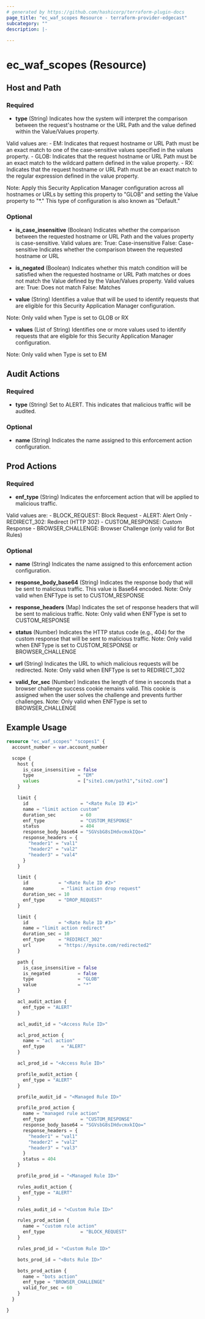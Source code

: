 ```yaml
---
# generated by https://github.com/hashicorp/terraform-plugin-docs
page_title: "ec_waf_scopes Resource - terraform-provider-edgecast"
subcategory: ""
description: |-
  
---
```


# ec_waf_scopes (Resource)

<no value>

## Host and Path
### Required
- **type** (String) Indicates how the system will interpret the comparison 
between the request's hostname or the URL Path and the value defined within the
Value/Values property.

Valid values are:
    - EM: Indicates that request hostname or URL Path must be an exact match
    to one of the case-sensitive values specified in the values property.
    - GLOB: Indicates that the request hostname or URL Path must be an exact
    match to the wildcard pattern defined in the value property.
    - RX: Indicates that the request hostname or URL Path must be an exact
    match to the regular expression defined in the value property.

Note: Apply this Security Application Manager configuration across
all hostnames or URLs by setting this property to "GLOB" and setting
the Value property to "*." This type of configuration is also known as
"Default."

### Optional
- **is_case_insensitive** (Boolean) Indicates whether the comparison between the
requested hostname or URL Path and the values property is case-sensitive.
    Valid values are:
	    True: Case-insensitive
	    False: Case-sensitive
Indicates whether the comparison btween the requested hostname or URL

- **is_negated** (Boolean) Indicates whether this match condition will be 
satisfied when the requested hostname or URL Path matches or does not match the
Value defined by the Value/Values property.
	Valid values are:
		True: Does not match
		False: Matches

- **value** (String) Identifies a value that will be used to identify requests 
that are eligible for this Security Application Manager configuration.

Note: Only valid when Type is set to GLOB or RX

- **values** (List of String) Identifies one or more values used to identify 
requests that are eligible for this Security Application Manager configuration.

Note: Only valid when Type is set to EM

## Audit Actions
### Required
- **type** (String) Set to ALERT. This indicates that malicious traffic will be 
audited.
### Optional
- **name** (String) Indicates the name assigned to this enforcement action 
configuration.

## Prod Actions
### Required
- **enf_type** (String) Indicates the enforcement action that will be applied to 
malicious traffic.

Valid values are:
    - BLOCK_REQUEST: Block Request
    - ALERT: Alert Only
    - REDIRECT_302: Redirect (HTTP 302)
    - CUSTOM_RESPONSE: Custom Response
    - BROWSER_CHALLENGE: Browser Challenge (only valid for Bot Rules)

### Optional
- **name** (String) Indicates the name assigned to this enforcement action 
configuration.
- **response_body_base64** (String) Indicates the response body that will be 
sent to malicious traffic. This value is Base64 encoded.
Note: Only valid when ENFType is set to CUSTOM_RESPONSE

- **response_headers** (Map) Indicates the set of response headers that will be 
sent to malicious traffic.
Note: Only valid when ENFType is set to CUSTOM_RESPONSE

- **status** (Number) Indicates the HTTP status code (e.g., 404) for the custom 
response that will be sent to malicious traffic.
Note: Only valid when ENFType is set to CUSTOM_RESPONSE or BROWSER_CHALLENGE

- **url** (String) Indicates the URL to which malicious requests will be 
redirected.
Note: Only valid when ENFType is set to REDIRECT_302

- **valid_for_sec** (Number) Indicates the length of time in seconds that a 
browser challenge success cookie remains valid. This cookie is assigned when the 
user solves the challenge and prevents further challenges.
Note: Only valid when ENFType is set to BROWSER_CHALLENGE

## Example Usage

```terraform
resource "ec_waf_scopes" "scopes1" {
  account_number = var.account_number

  scope {
    host {
      is_case_insensitive = false
      type                = "EM"
      values              = ["site1.com/path1","site2.com"]
    }

    limit {
      id                   = "<Rate Rule ID #1>"
      name = "limit action custom"
      duration_sec         = 60
      enf_type             = "CUSTOM_RESPONSE"
      status               = 404
      response_body_base64 = "SGVsbG8sIHdvcmxkIQo="
      response_headers = {
        "header1" = "val1"
        "header2" = "val2"
        "header3" = "val4"
      }
    }

    limit {
      id           = "<Rate Rule ID #2>"
      name          = "limit action drop request"
      duration_sec = 10
      enf_type     = "DROP_REQUEST"
    }

    limit {
      id           = "<Rate Rule ID #3>"
      name = "limit action redirect"
      duration_sec = 10
      enf_type     = "REDIRECT_302"
      url          = "https://mysite.com/redirected2"
    }

    path {
      is_case_insensitive = false
      is_negated          = false
      type                = "GLOB"
      value               = "*"
    }

    acl_audit_action {
      enf_type = "ALERT"
    }

    acl_audit_id = "<Access Rule ID>"

    acl_prod_action {
      name = "acl action"
      enf_type      = "ALERT"
    }

    acl_prod_id = "<Access Rule ID>"

    profile_audit_action {
      enf_type = "ALERT"
    }

    profile_audit_id = "<Managed Rule ID>"

    profile_prod_action {
      name = "managed rule action"
      enf_type             = "CUSTOM_RESPONSE"
      response_body_base64 = "SGVsbG8sIHdvcmxkIQo="
      response_headers = {
        "header1" = "val1"
        "header2" = "val2"
        "header3" = "val3"
      }
      status = 404
    }

    profile_prod_id = "<Managed Rule ID>"

    rules_audit_action {
      enf_type = "ALERT"
    }

    rules_audit_id = "<Custom Rule ID>"

    rules_prod_action {
      name = "custom rule action"
      enf_type             = "BLOCK_REQUEST"
    }

    rules_prod_id = "<Custom Rule ID>"

    bots_prod_id = "<Bots Rule ID>"

    bots_prod_action {
      name = "bots action"
      enf_type = "BROWSER_CHALLENGE"
      valid_for_sec = 60
    }
  }

}
```